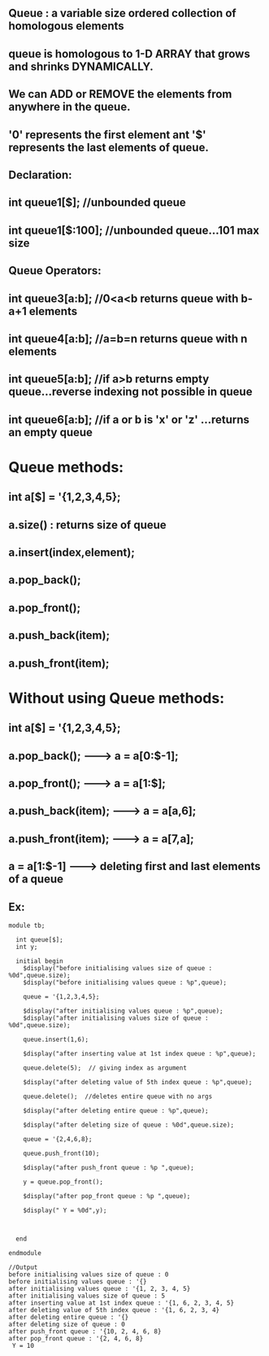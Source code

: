 ## Queue : a variable size ordered collection of homologous elements
## queue is homologous to 1-D ARRAY that grows and shrinks DYNAMICALLY.
## We can ADD or REMOVE the elements from anywhere in the queue.
## '0' represents the first element ant '$' represents the last elements of queue.

## Declaration: 
## int queue1[$];      //unbounded queue
## int queue1[$:100];      //unbounded queue...101 max size

## Queue Operators:
## int queue3[a:b];      //0<a<b returns queue with b-a+1 elements
## int queue4[a:b];      //a=b=n returns queue with n elements
## int queue5[a:b];      //if a>b returns empty queue...reverse indexing not possible in queue
## int queue6[a:b];      //if a or b is 'x' or 'z' ...returns an empty queue

# Queue methods:
## int a[$] = '{1,2,3,4,5};
## a.size() : returns size of queue
## a.insert(index,element);
## a.pop_back();
## a.pop_front();
## a.push_back(item);
## a.push_front(item);

# Without using Queue methods:
## int a[$] = '{1,2,3,4,5};
## a.pop_back();         --->         a = a[0:$-1];
## a.pop_front();        --->         a = a[1:$];
## a.push_back(item);    --->         a = a[a,6];
## a.push_front(item);   --->         a = a[7,a];
## a = a[1:$-1]          --->         deleting first and last elements of a queue


## Ex:
```
module tb;
  
  int queue[$];
  int y;
  
  initial begin
    $display("before initialising values size of queue : %0d",queue.size);
    $display("before initialising values queue : %p",queue);
    
    queue = '{1,2,3,4,5};
    
    $display("after initialising values queue : %p",queue);
    $display("after initialising values size of queue : %0d",queue.size);
    
    queue.insert(1,6);
    
    $display("after inserting value at 1st index queue : %p",queue);
    
    queue.delete(5);  // giving index as argument
    
    $display("after deleting value of 5th index queue : %p",queue);
    
    queue.delete();  //deletes entire queue with no args
    
    $display("after deleting entire queue : %p",queue);
    
    $display("after deleting size of queue : %0d",queue.size);
    
    queue = '{2,4,6,8};
    
    queue.push_front(10);
    
    $display("after push_front queue : %p ",queue);
    
    y = queue.pop_front();
    
    $display("after pop_front queue : %p ",queue);
    
    $display(" Y = %0d",y);



  end
  
endmodule

//Output
before initialising values size of queue : 0
before initialising values queue : '{}
after initialising values queue : '{1, 2, 3, 4, 5} 
after initialising values size of queue : 5
after inserting value at 1st index queue : '{1, 6, 2, 3, 4, 5} 
after deleting value of 5th index queue : '{1, 6, 2, 3, 4} 
after deleting entire queue : '{}
after deleting size of queue : 0
after push_front queue : '{10, 2, 4, 6, 8}  
after pop_front queue : '{2, 4, 6, 8}  
 Y = 10

```
